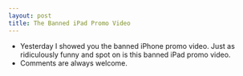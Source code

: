 ```yaml
---
layout: post
title: The Banned iPad Promo Video
---
```

* Yesterday I showed you the banned iPhone promo video. Just as ridiculously funny and spot on is this banned iPad promo video.
* Comments are always welcome.

